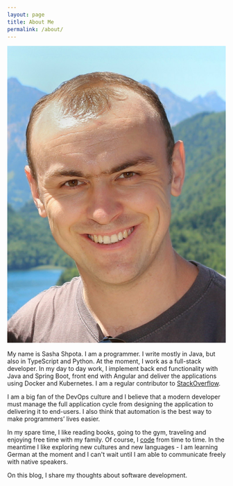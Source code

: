 ```yaml
---
layout: page
title: About Me
permalink: /about/
---
```


<img id="photo" alt="Photo" src="/images/photo.jpg">

My name is Sasha Shpota. I am a programmer. I write
mostly in Java, but also in TypeScript and Python.
At the moment, I work as a full-stack developer. In
my day to day work, I implement back end functionality
with Java and Spring Boot, front end with Angular and
deliver the applications using Docker and Kubernetes.
I am a regular contributor to 
[StackOverflow](https://stackoverflow.com/users/2065796/sasha-shpota?tab=profile).


I am a big fan of the DevOps culture and I believe
that a modern developer must manage the full application
cycle from designing the application to delivering it to
end-users. I also think that automation is the best way
to make programmers’ lives easier.

In my spare time, I like reading books, going to the 
gym, traveling and enjoying free time with my family. 
Of course, I [code](https://github.com/Shpota) from
time to time. In the meantime I like exploring 
new cultures and new languages - I am learning
German at the moment and I can't wait until I am
able to communicate freely with native speakers.

On this blog, I share my thoughts about software
development.